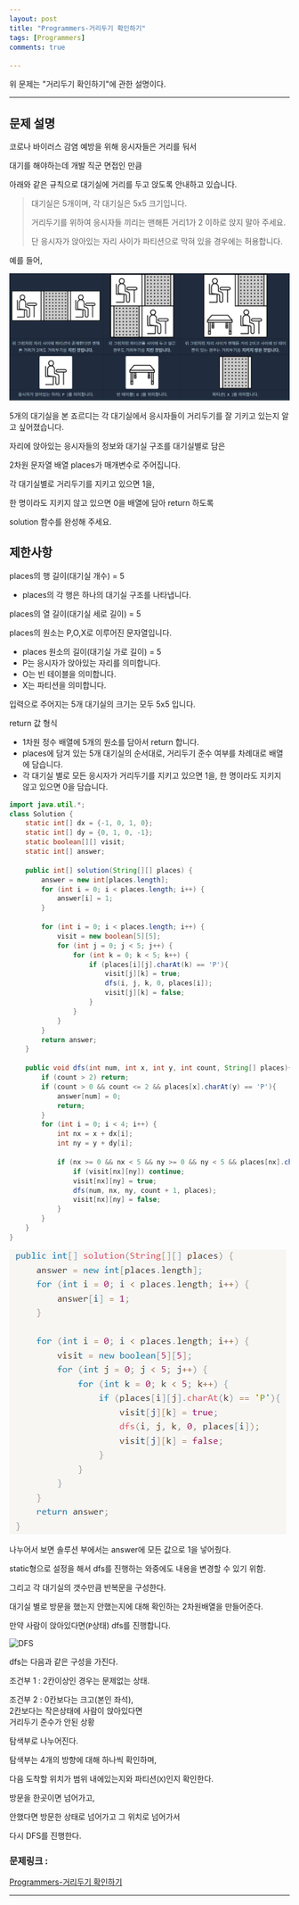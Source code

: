 ```yaml
---
layout: post
title: "Programmers-거리두기 확인하기"
tags: [Programmers]
comments: true

---
```


위 문제는 "거리두기 확인하기"에 관한 설명이다.

---

## 문제 설명

코로나 바이러스 감염 예방을 위해 응시자들은 거리를 둬서 

대기를 해야하는데 개발 직군 면접인 만큼

아래와 같은 규칙으로 대기실에 거리를 두고 앉도록 안내하고 있습니다.

> 대기실은 5개이며, 각 대기실은 5x5 크기입니다.
>
> 거리두기를 위하여 응시자들 끼리는 맨해튼 거리1가 2 이하로 앉지 말아 주세요.
>
> 단 응시자가 앉아있는 자리 사이가 파티션으로 막혀 있을 경우에는 허용합니다.

예를 들어,

![문제설명](../images/22년/0226/문제설명.png)

5개의 대기실을 본 죠르디는 각 대기실에서 응시자들이 거리두기를 잘 기키고 있는지 알고 싶어졌습니다.
 
자리에 앉아있는 응시자들의 정보와 대기실 구조를 대기실별로 담은 
 
2차원 문자열 배열 places가 매개변수로 주어집니다. 
 
각 대기실별로 거리두기를 지키고 있으면 1을, 
 
한 명이라도 지키지 않고 있으면 0을 배열에 담아 return 하도록 
 
solution 함수를 완성해 주세요.

## 제한사항

places의 행 길이(대기실 개수) = 5
* places의 각 행은 하나의 대기실 구조를 나타냅니다.

places의 열 길이(대기실 세로 길이) = 5

places의 원소는 P,O,X로 이루어진 문자열입니다.
* places 원소의 길이(대기실 가로 길이) = 5
* P는 응시자가 앉아있는 자리를 의미합니다.
* O는 빈 테이블을 의미합니다.
* X는 파티션을 의미합니다.

입력으로 주어지는 5개 대기실의 크기는 모두 5x5 입니다.

return 값 형식
* 1차원 정수 배열에 5개의 원소를 담아서 return 합니다.
* places에 담겨 있는 5개 대기실의 순서대로, 거리두기 준수 여부를 차례대로 배열에 담습니다.
* 각 대기실 별로 모든 응시자가 거리두기를 지키고 있으면 1을, 한 명이라도 지키지 않고 있으면 0을 담습니다.

```java
import java.util.*;
class Solution {
    static int[] dx = {-1, 0, 1, 0};
    static int[] dy = {0, 1, 0, -1};
    static boolean[][] visit;
    static int[] answer;

    public int[] solution(String[][] places) {
        answer = new int[places.length];
        for (int i = 0; i < places.length; i++) {
            answer[i] = 1;
        }

        for (int i = 0; i < places.length; i++) {
            visit = new boolean[5][5];
            for (int j = 0; j < 5; j++) {
                for (int k = 0; k < 5; k++) {
                    if (places[i][j].charAt(k) == 'P'){
                        visit[j][k] = true;
                        dfs(i, j, k, 0, places[i]);
                        visit[j][k] = false;
                    }
                }
            }
        }
        return answer;
    }
    
    public void dfs(int num, int x, int y, int count, String[] places){
        if (count > 2) return;
        if (count > 0 && count <= 2 && places[x].charAt(y) == 'P'){
            answer[num] = 0;
            return;
        }
        for (int i = 0; i < 4; i++) {
            int nx = x + dx[i];
            int ny = y + dy[i];

            if (nx >= 0 && nx < 5 && ny >= 0 && ny < 5 && places[nx].charAt(ny) != 'X') {
                if (visit[nx][ny]) continue; 
                visit[nx][ny] = true;
                dfs(num, nx, ny, count + 1, places);
                visit[nx][ny] = false;
            }
        }
    }
}
```

![솔루션](../images/22년/0226/솔루션.png)

나누어서 보면 솔루션 부에서는 answer에 모든 값으로 1을 넣어줬다.

static형으로 설정을 해서 dfs를 진행하는 와중에도 내용을 변경할 수 있기 위함.

그리고 각 대기실의 갯수만큼 반복문을 구성한다.

대기실 별로 방문을 했는지 안했는지에 대해 확인하는 2차원배열을 만들어준다.

만약 사람이 앉아있다면(`P`상태) dfs를 진행합니다.

![DFS](../images/22년/0226/DFS.png)

dfs는 다음과 같은 구성을 가진다.

조건부 1 : 2칸이상인 경우는 문제없는 상태.

조건부 2 : 0칸보다는 크고(본인 좌석),<br>2칸보다는 작은상태에 사람이 앉아있다면<br>거리두기 준수가 안된 상황

탐색부로 나누어진다.

탐색부는 4개의 방향에 대해 하나씩 확인하며,

다음 도착할 위치가 범위 내에있는지와 파티션(`X`)인지 확인한다.

방문을 한곳이면 넘어가고,

안했다면 방문한 상태로 넘어가고 그 위치로 넘어가서 

다시 DFS를 진행한다.

### 문제링크 : 

<a href="https://programmers.co.kr/learn/courses/30/lessons/81302">Programmers-거리두기 확인하기</a> 

---
